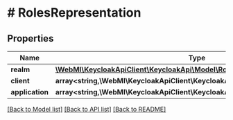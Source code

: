 # # RolesRepresentation

## Properties

Name | Type | Description | Notes
------------ | ------------- | ------------- | -------------
**realm** | [**\WebMI\KeycloakApiClient\KeycloakApi\Model\RoleRepresentation[]**](RoleRepresentation.md) |  | [optional]
**client** | **array<string,\WebMI\KeycloakApiClient\KeycloakApi\Model\RoleRepresentation[]>** |  | [optional]
**application** | **array<string,\WebMI\KeycloakApiClient\KeycloakApi\Model\RoleRepresentation[]>** |  | [optional]

[[Back to Model list]](../../README.md#models) [[Back to API list]](../../README.md#endpoints) [[Back to README]](../../README.md)
